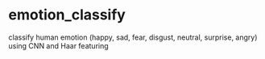 # emotion_classify
classify human emotion (happy, sad, fear, disgust, neutral, surprise, angry) using CNN and Haar featuring
